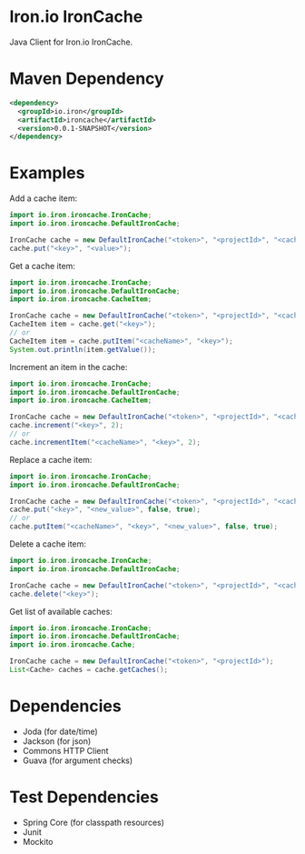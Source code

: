 Iron.io IronCache
=========

Java Client for Iron.io IronCache.

Maven Dependency
=========

``` xml
<dependency>
  <groupId>io.iron</groupId>
  <artifactId>ironcache</artifactId>
  <version>0.0.1-SNAPSHOT</version>
</dependency>
```

Examples
=========

Add a cache item:

``` java
import io.iron.ironcache.IronCache;
import io.iron.ironcache.DefaultIronCache;

IronCache cache = new DefaultIronCache("<token>", "<projectId>", "<cacheName>");
cache.put("<key>", "<value>");
```

Get a cache item:

``` java
import io.iron.ironcache.IronCache;
import io.iron.ironcache.DefaultIronCache;
import io.iron.ironcache.CacheItem;

IronCache cache = new DefaultIronCache("<token>", "<projectId>", "<cacheName>");
CacheItem item = cache.get("<key>");
// or
CacheItem item = cache.putItem("<cacheName>", "<key>");
System.out.println(item.getValue());
```

Increment an item in the cache:

``` java
import io.iron.ironcache.IronCache;
import io.iron.ironcache.DefaultIronCache;
import io.iron.ironcache.CacheItem;

IronCache cache = new DefaultIronCache("<token>", "<projectId>", "<cacheName>");
cache.increment("<key>", 2);
// or
cache.incrementItem("<cacheName>", "<key>", 2);
```

Replace a cache item:

``` java
import io.iron.ironcache.IronCache;
import io.iron.ironcache.DefaultIronCache;

IronCache cache = new DefaultIronCache("<token>", "<projectId>", "<cacheName>");
cache.put("<key>", "<new_value>", false, true);
// or
cache.putItem("<cacheName>", "<key>", "<new_value>", false, true);
```

Delete a cache item:

``` java
import io.iron.ironcache.IronCache;
import io.iron.ironcache.DefaultIronCache;

IronCache cache = new DefaultIronCache("<token>", "<projectId>", "<cacheName>");
cache.delete("<key>");
```
	
Get list of available caches:

``` java
import io.iron.ironcache.IronCache;
import io.iron.ironcache.DefaultIronCache;
import io.iron.ironcache.Cache;

IronCache cache = new DefaultIronCache("<token>", "<projectId>");
List<Cache> caches = cache.getCaches();
```
	
Dependencies
=========
- Joda (for date/time)
- Jackson (for json)
- Commons HTTP Client
- Guava (for argument checks)

Test Dependencies
=========
- Spring Core (for classpath resources)
- Junit
- Mockito